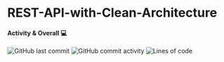 # REST-API-with-Clean-Architecture


#### Activity & Overall 💻
<img alt="GitHub last commit" src="https://img.shields.io/github/last-commit/Murad04/REST-API-with-Clean-Architecture?style=for-the-badge&color=informational"> <img alt="GitHub commit activity" src="https://img.shields.io/github/commit-activity/w/Murad04/REST-API-with-Clean-Architecture?style=for-the-badge">
<img alt="Lines of code" src="https://img.shields.io/tokei/lines/github/Murad04/REST-API-with-Clean-Architecture?style=for-the-badge">
